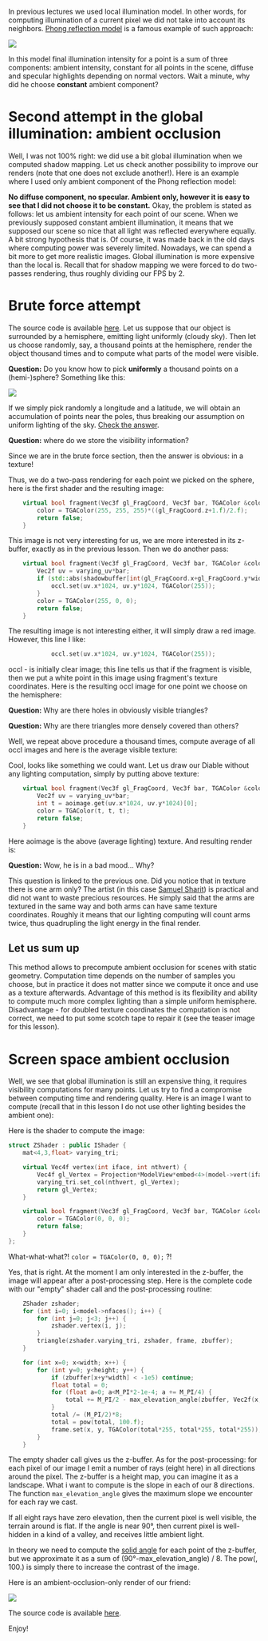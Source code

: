 In previous lectures we used local illumination model. In other words, for computing illumination of a current pixel we did not take into account its neighbors. [Phong reflection model](https://en.wikipedia.org/wiki/Phong_reflection_model) is a famous example of such approach:

![](https://raw.githubusercontent.com/ssloy/tinyrenderer/gh-pages/img/08-ambient-occlusion/e3720a5dfedc49edb0bf70f8bc64204a.png)

In this model final illumination intensity for a point is a sum of three components: ambient intensity, constant for all points in the scene, diffuse and specular highlights depending on normal vectors. Wait a minute, why did he choose **constant** ambient component?

# Second attempt in the global illumination: ambient occlusion

Well, I was not 100% right: we did use a bit global illumination when we computed shadow mapping. Let us check another possibility to improve our renders (note that one does not exclude another!). Here is an example where I used only ambient component of the Phong reflection model:


**No diffuse component, no specular. Ambient only, however it is easy to see that I did not choose it to be constant.** Okay, the problem is stated as follows: let us ambient intensity for each point of our scene. When we previously supposed constant ambient illumination, it means that we supposed our scene so nice that all light was reflected everywhere equally. A bit strong hypothesis that is. Of course, it was made back in the old days where computing power was severely limited. Nowadays, we can spend a bit more to get more realistic images. Global illumination is more expensive than the local is. Recall that for shadow mapping we were forced to do two-passes rendering, thus roughly dividing our FPS by 2. 

# Brute force attempt

The source code is available [here](https://github.com/ssloy/tinyrenderer/tree/631386c5ab1987d4cfa097e8f89894cadd593c2d). Let us suppose that our object is surrounded by a hemisphere, emitting light uniformly (cloudy sky). Then let us choose randomly, say, a thousand points at the hemisphere, render the object thousand times and to compute what parts of the model were visible.

**Question:** Do you know how to pick **uniformly** a thousand points on a (hemi-)sphere? Something like this:

![](https://raw.githubusercontent.com/ssloy/tinyrenderer/gh-pages/img/08-ambient-occlusion/48b9ff4834579809cc61362360995b98.png)

If we simply pick randomly a longitude and a latitude, we will obtain an accumulation of points near the poles, thus breaking our assumption on uniform lighting of the sky. [Check the answer](http://mathworld.wolfram.com/SpherePointPicking.html).

**Question:** where do we store the visibility information? 

Since we are in the brute force section, then the answer is obvious: in a texture!

Thus, we do a two-pass rendering for each point we picked on the sphere, here is the first shader and the resulting image:
```C++
    virtual bool fragment(Vec3f gl_FragCoord, Vec3f bar, TGAColor &color) {
        color = TGAColor(255, 255, 255)*((gl_FragCoord.z+1.f)/2.f);
        return false;
    }
```


This image is not very interesting for us, we are more interested in its z-buffer, exactly as in the previous lesson. Then we do another pass:

```C++
    virtual bool fragment(Vec3f gl_FragCoord, Vec3f bar, TGAColor &color) {
        Vec2f uv = varying_uv*bar;
        if (std::abs(shadowbuffer[int(gl_FragCoord.x+gl_FragCoord.y*width)]-gl_FragCoord.z)<1e-2) {
            occl.set(uv.x*1024, uv.y*1024, TGAColor(255));
        }
        color = TGAColor(255, 0, 0);
        return false;
    }
```

The resulting image is not interesting either, it will simply draw a red image. However, this line I like:

```C++
            occl.set(uv.x*1024, uv.y*1024, TGAColor(255));
```

occl - is initially clear image; this line tells us that if the fragment is visible, then we put a white point in this image using fragment's texture coordinates. Here is the resulting occl image for one point we choose on the hemisphere:


**Question:** Why are there holes in obviously visible triangles?

**Question:** Why are there triangles more densely covered than others?

Well, we repeat above procedure a thousand times, compute average of all occl images and here is the average visible texture:


Cool, looks like something we could want. Let us draw our Diable without any lighting computation, simply by putting above texture:

```C++
    virtual bool fragment(Vec3f gl_FragCoord, Vec3f bar, TGAColor &color) {
        Vec2f uv = varying_uv*bar;
        int t = aoimage.get(uv.x*1024, uv.y*1024)[0];
        color = TGAColor(t, t, t);
        return false;
    }
```

Here aoimage is the above (average lighting) texture. And resulting render is:


**Question:** Wow, he is in a bad mood... Why?

This question is linked to the previous one. Did you notice that in texture there is one arm only? The artist (in this case [Samuel Sharit](https://www.linkedin.com/in/samuelsharit)) is practical and did not want to waste precious resources. He simply said that the arms are textured in the same way and both arms can have same texture coordinates. Roughly it means that our lighting computing will count arms twice, thus quadrupling the light energy in the final render.

## Let us sum up

This method allows to precompute ambient occlusion for scenes with static geometry. Computation time depends on the number of samples you choose, but in practice it does not matter since we compute it once and use as a texture afterwards. Advantage of this method is its flexibility and ability to compute much more complex lighting than a simple uniform hemisphere. Disadvantage - for doubled texture coordinates the computation is not correct, we need to put some scotch tape to repair it (see the teaser image for this lesson).

# Screen space ambient occlusion

Well, we see that global illumination is still an expensive thing, it requires visibility computations for many points. Let us try to find a compromise between computing time and rendering quality. Here is an image I want to compute (recall that in this lesson I do not use other lighting besides the ambient one):


Here is the shader to compute the image:

```C++
struct ZShader : public IShader {
    mat<4,3,float> varying_tri;

    virtual Vec4f vertex(int iface, int nthvert) {
        Vec4f gl_Vertex = Projection*ModelView*embed<4>(model->vert(iface, nthvert));
        varying_tri.set_col(nthvert, gl_Vertex);
        return gl_Vertex;
    }

    virtual bool fragment(Vec3f gl_FragCoord, Vec3f bar, TGAColor &color) {
        color = TGAColor(0, 0, 0);
        return false;
    }
};
```

What-what-what?! ```color = TGAColor(0, 0, 0);``` ?! 

Yes, that is right. At the moment I am only interested in the z-buffer, the image will appear after a post-processing step. Here is the complete code with our "empty" shader call and the post-processing routine:

```C++
    ZShader zshader;
    for (int i=0; i<model->nfaces(); i++) {
        for (int j=0; j<3; j++) {
            zshader.vertex(i, j);
        }
        triangle(zshader.varying_tri, zshader, frame, zbuffer);
    }

    for (int x=0; x<width; x++) {
        for (int y=0; y<height; y++) {
            if (zbuffer[x+y*width] < -1e5) continue;
            float total = 0;
            for (float a=0; a<M_PI*2-1e-4; a += M_PI/4) {
                total += M_PI/2 - max_elevation_angle(zbuffer, Vec2f(x, y), Vec2f(cos(a), sin(a)));
            }
            total /= (M_PI/2)*8;
            total = pow(total, 100.f);
            frame.set(x, y, TGAColor(total*255, total*255, total*255));
        }
    }
```

The empty shader call gives us the z-buffer. As for the post-processing: for each pixel of our image I emit a number of rays (eight here) in all directions around the pixel. The z-buffer is a height map, you can imagine it as a landscape. What i want to compute is the slope in each of our 8 directions. The function ```max_elevation_angle``` gives the maximum slope we encounter for each ray we cast.

If all eight rays have zero elevation, then the current pixel is well visible, the terrain around is flat. If the angle is near 90°, then current pixel is well-hidden in a kind of a valley, and receives little ambient light.

In theory we need to compute the [solid angle](https://en.wikipedia.org/wiki/Solid_angle) for each point of the z-buffer, but we approximate it as a sum of (90°-max_elevation_angle) / 8. The pow(, 100.) is simply there to increase the contrast of the image. 

Here is an ambient-occlusion-only render of our friend:

![](https://raw.githubusercontent.com/ssloy/tinyrenderer/gh-pages/img/08-ambient-occlusion/ea0db451f6934992a7a4a04f6dbe0bd8.png)

The source code is available [here](https://github.com/ssloy/tinyrenderer/tree/d7c806bc3d598fc54dd446b6c81b94f723728205).

Enjoy!

